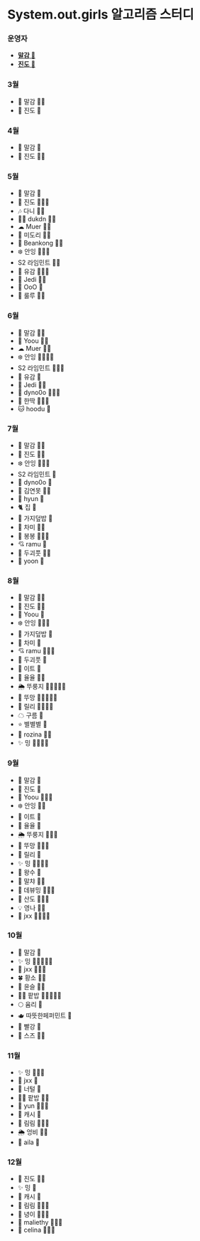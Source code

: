 # System.out.girls 알고리즘 스터디

### 운영자

- [**말감** 🎱](https://github.com/malgamlee)
- [**진도** 🧶](https://github.com/mimseong)

### 3월

- 🎱 말감 🏅🏅
- 🧶 진도 🏅

### 4월

- 🎱 말감 🏅
- 🧶 진도 🏅🏅

### 5월

- 🎱 말감 🏅
- 🧶 진도 🏅🏅🏅
- 🎶 다니 🏅🏅
- 🚴‍♀️ dukdn 🏅🏅
- ☁ Muer 🏅🏅
- 👻 미도리 🏅🏅
- 💜 Beankong 🏅🏅
- ❄️ 안잉 🏅🏅🏅
- S2 라임민트 🏅🏅
- 🍒 유감 🏅🏅🏅
- 🖖 Jedi 🏅🏅
- 🐯 OoO 🏅
- 🎈 룰루 🏅🏅

### 6월

- 🎱 말감 🏅🏅
- 🐧 Yoou 🏅🏅
- ☁ Muer 🏅🏅
- ❄️ 안잉 🏅🏅🏅🏅
- S2 라임민트 🏅🏅🏅
- 🍒 유감 🏅
- 🖖 Jedi 🏅🏅
- 🦕 dyno0o 🏅🏅🏅
- 🐋 한딱 🏅🏅🏅
- 🐱 hoodu 🏅

### 7월

- 🎱 말감 🏅🏅
- 🧶 진도 🏅🏅
- ❄️ 안잉 🏅🏅🏅
- S2 라임민트 🏅
- 🦕 dyno0o 🏅
- 🌿 김연못 🏅🏅
- 🍋 hyun 🏅
- 🐈 집 🏅
- 🍆 가지덮밥 🏅
- 💾 차미 🏅🏅
- 🌱 봉봉 🏅🏅🏅
- 💘 ramu 🏅
- 💎 두괴풋 🏅🏅
- 🍤 yoon 🏅

### 8월

- 🎱 말감 🏅🏅
- 🧶 진도 🏅🏅
- 🐧 Yoou 🏅
- ❄️ 안잉 🏅🏅🏅
- 🍆 가지덮밥 🏅
- 💾 차미 🏅
- 💘 ramu 🏅🏅🏅
- 💎 두괴풋 🏅
- 🎢 이트 🏅
- 🎠 율율 🏅🏅
- 🌦 뚜룽지 🏅🏅🏅🏅🏅
- 🎲 뚜망 🏅🏅🏅🏅🏅
- 🌌 릴리 🏅🏅🏅🏅
- ☁ 구름 🏅
- ⭐ 별별별 🏅
- 🌹 rozina 🏅🏅
- ✨ 밍 🏅🏅🏅🏅

### 9월

- 🎱 말감 🏅
- 🧶 진도 🏅
- 🐧 Yoou 🏅🏅🏅
- ❄️ 안잉 🏅🏅
- 🎢 이트 🏅
- 🎠 율율 🏅
- 🌦 뚜룽지 🏅🏅🏅
- 🎲 뚜망 🏅🏅🏅
- 🌌 릴리 🏅
- ✨ 밍 🏅🏅🏅🏅
- 🧠 왕수 🏅
- 🫧 말챠 🏅🏅
- 🐯 데뷰밍 🏅🏅🏅
- 🥪 산도 🏅🏅🏅
- 💡 영나 🏅🏅
- 🐋 jxx 🏅🏅🏅🏅

### 10월

- 🎱 말감 🏅
- ✨ 밍 🏅🏅🏅🏅🏅
- 🐋 jxx 🏅🏅🏅
- :four_leaf_clover: 황소 🏅🏅
- 🌊 윤슬 🏅🏅
- 🏄‍♂️ 팥밥 🏅🏅🏅🏅🏅
- :full_moon: 윰리 🏅
- 🫖 따뜻한페퍼민트 🏅
- :bug: 빨강 🏅
- 🍙 스즈 🏅🏅

### 11월

- ✨ 밍 🏅🏅🏅
- 🐋 jxx 🏅
- 🎨 너털 🏅
- 🏄‍♂️ 팥밥 🏅🏅
- 🌈 yun 🏅🏅🏅
- 🍄 캐시 🏅
- :star2: 림림 🏅🏅🏅
- 🌦 엉비 🏅🏅
- 👀 aila 🏅

### 12월


- 🧶 진도 🏅🏅
- ✨ 밍 🏅
- 🍄 캐시 🏅
- :star2: 림림 🏅🏅🏅
- 👾 녕이 🏅🏅🏅
- 🌲 maliethy 🏅🏅🏅
- :microphone: celina 🏅🏅🏅

